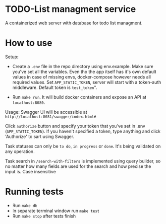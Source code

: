 # TODO-List managment service

A containerized web server with database for todo list managment.

# How to use
Setup: 

- Create a `.env` file in the repo directory using env.example. Make sure you've set all the variables. Even tho the app itself has it's own default values in case of missing envs, docker-compose however needs all required values.
Set `APP_STATIC_TOKEN`, server will start with a token-auth middleware. Default token is `test_token`".

- Run `make run`. It will build docker containers and expose an API at `localhost:8080`. 

Usage:
Swagger UI will be accessible at `http://localhost:8081/swagger/index.html#`

Click `authorize` button and specify your token that you've set in .env (`APP_STATIC_TOKEN`). If you haven't specified a token, type anything and click 'Authorize' to sart using Swagger.

Task statuses can only be `to do`, `in progress` or `done`. It's being validated on any operation.

Task search in `/search-with-filters` is implemented using query builder, so no matter how many fields are used for the search and how precise the input is. Case insensitive

# Running tests

- Run `make db`
- In separate terminal window run `make test`
- Run `make stop` after tests finish

